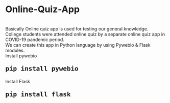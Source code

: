 <h1>Online-Quiz-App</h1><br/>
Basically Online quiz app is used for testing our general knowledge.<br/>
College students were attended online quiz by a separate online quiz app in COVID-19 pandemic period.<br/>
We can create this app in Python language by using Pywebio & Flask modules.<br/>
Install pywebio
        <pre style="font-size: 20px; font-weight:bolder">pip install pywebio</pre>
Install Flask
        <pre style="font-size: 20px; font-weight:bolder">pip install flask</pre>

